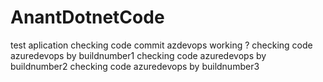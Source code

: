 # AnantDotnetCode
test aplication
checking code commit azdevops working ?
checking code azuredevops by buildnumber1
checking code azuredevops by buildnumber2
checking code azuredevops by buildnumber3
